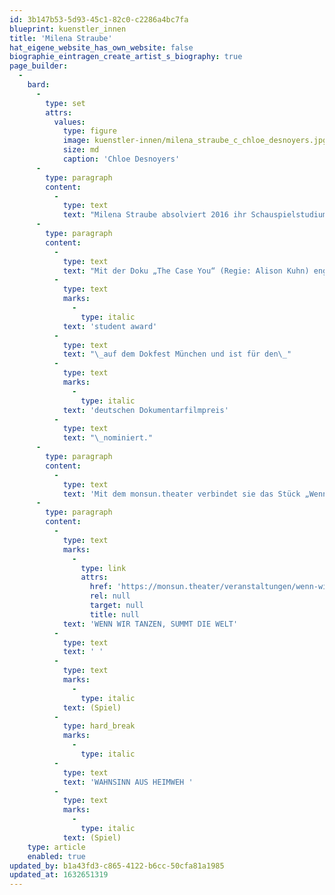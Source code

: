 ```yaml
---
id: 3b147b53-5d93-45c1-82c0-c2286a4bc7fa
blueprint: kuenstler_innen
title: 'Milena Straube'
hat_eigene_website_has_own_website: false
biographie_eintragen_create_artist_s_biography: true
page_builder:
  -
    bard:
      -
        type: set
        attrs:
          values:
            type: figure
            image: kuenstler-innen/milena_straube_c_chloe_desnoyers.jpg
            size: md
            caption: 'Chloe Desnoyers'
      -
        type: paragraph
        content:
          -
            type: text
            text: "Milena Straube absolviert 2016 ihr Schauspielstudium an der Hochschule für Musik und Theater Hamburg und arbeitet seitdem als freischaffende Schauspielerin. Sie spielt in verschiedenen Produktionen am Schauspielhaus Hamburg, Thalia Theater, Kampnagel und an den Hamburger Kammerspielen mit und ist derzeit im Hauptcast der ARD Vorabendserie „In aller Freundschaft – die jungen Ärzte“.\_"
      -
        type: paragraph
        content:
          -
            type: text
            text: "Mit der Doku „The Case You“ (Regie: Alison Kuhn) engagiert sie sich gegen Macht- und Sexuellem Machtmissbrauch in der Theater- & Filmbranche. Zuletzt gewann die Doku den\_"
          -
            type: text
            marks:
              -
                type: italic
            text: 'student award'
          -
            type: text
            text: "\_auf dem Dokfest München und ist für den\_"
          -
            type: text
            marks:
              -
                type: italic
            text: 'deutschen Dokumentarfilmpreis'
          -
            type: text
            text: "\_nominiert."
      -
        type: paragraph
        content:
          -
            type: text
            text: 'Mit dem monsun.theater verbindet sie das Stück „Wenn wir tanzen, summt die Welt“, das 2018 mit dem Theaterpreis Hamburg „Rolf Mares“ ausgezeichnet wurde, sowie die Produktion „Wahnsinn aus Heimweh“.'
      -
        type: paragraph
        content:
          -
            type: text
            marks:
              -
                type: link
                attrs:
                  href: 'https://monsun.theater/veranstaltungen/wenn-wir-tanzen-summt-die-welt'
                  rel: null
                  target: null
                  title: null
            text: 'WENN WIR TANZEN, SUMMT DIE WELT'
          -
            type: text
            text: ' '
          -
            type: text
            marks:
              -
                type: italic
            text: (Spiel)
          -
            type: hard_break
            marks:
              -
                type: italic
          -
            type: text
            text: 'WAHNSINN AUS HEIMWEH '
          -
            type: text
            marks:
              -
                type: italic
            text: (Spiel)
    type: article
    enabled: true
updated_by: b1a43fd3-c865-4122-b6cc-50cfa81a1985
updated_at: 1632651319
---
```

